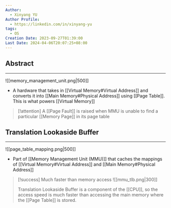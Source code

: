 ```yaml
---
Author:
  - Xinyang YU
Author Profile:
  - https://linkedin.com/in/xinyang-yu
tags:
  - OS
Creation Date: 2023-09-27T01:39:00
Last Date: 2024-04-06T20:07:25+08:00
---
```

## Abstract
---
![[memory_management_unit.png|500]]

- A hardware that takes in [[Virtual Memory#Virtual Address]] and converts it into [[Main Memory#Physical Address]] using [[Page Table]]. This is what powers [[Virtual Memory]]

>[!attention]
> A [[Page Fault]] is raised when MMU is unable to find a particular [[Memory Page]] in its page table



## Translation Lookaside Buffer
---
![[page_table_mapping.png|500]]

- Part of [[Memory Management Unit (MMU)]] that caches the mappings of [[Virtual Memory#Virtual Address]] and [[Main Memory#Physical Address]]

>[!success] Much faster than memory access
> ![[mmu_tlb.png|300]]
> 
> Translation Lookaside Buffer is a component of the [[CPU]], so the access speed is much faster than accessing the main memory where the [[Page Table]] is stored.